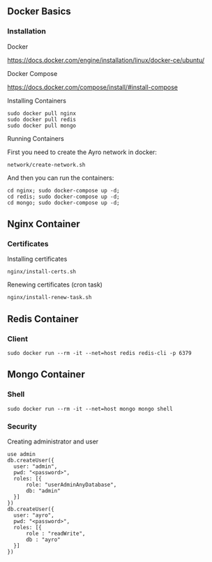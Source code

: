 ## Docker Basics ##

### Installation ###

Docker

https://docs.docker.com/engine/installation/linux/docker-ce/ubuntu/

Docker Compose

https://docs.docker.com/compose/install/#install-compose

Installing Containers
````
sudo docker pull nginx
sudo docker pull redis
sudo docker pull mongo
````

Running Containers

First you need to create the Ayro network in docker:
````
network/create-network.sh
````
And then you can run the containers:
````
cd nginx; sudo docker-compose up -d;
cd redis; sudo docker-compose up -d;
cd mongo; sudo docker-compose up -d;
````

## Nginx Container ##

### Certificates ###

Installing certificates
````
nginx/install-certs.sh
````

Renewing certificates (cron task)
````
nginx/install-renew-task.sh
````

## Redis Container ##

### Client ###

````
sudo docker run --rm -it --net=host redis redis-cli -p 6379
````

## Mongo Container ##

### Shell ###

````
sudo docker run --rm -it --net=host mongo mongo shell
````

### Security ###

Creating administrator and user
````
use admin
db.createUser({
  user: "admin",
  pwd: "<password>",
  roles: [{
      role: "userAdminAnyDatabase",
      db: "admin"
  }]
})
db.createUser({
  user: "ayro",
  pwd: "<password>",
  roles: [{
      role : "readWrite",
      db : "ayro"
  }]
})
````